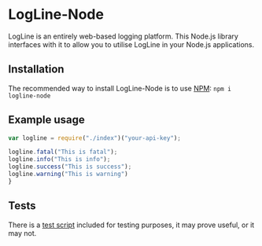 # LogLine-Node
LogLine is an entirely web-based logging platform. This Node.js library interfaces with it to allow you to utilise LogLine in your Node.js applications.

## Installation
The recommended way to install LogLine-Node is to use [NPM](http://npmjs.org):
```npm i logline-node```

## Example usage

```js
var logline = require("./index")("your-api-key");

logline.fatal("This is fatal");
logline.info("This is info");
logline.success("This is success");
logline.warning("This is warning")
}
```

## Tests

There is a [test script](autofill.js) included for testing purposes, it may prove useful, or it may not.